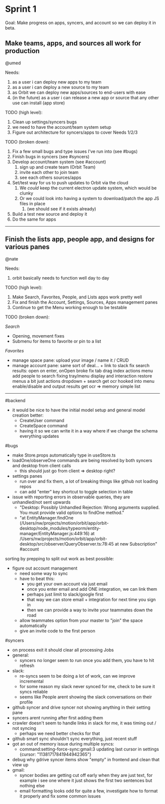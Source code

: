 # Sprint 1

Goal: Make progress on apps, syncers, and account so we can deploy it in beta.

## Make teams, apps, and sources all work for production

@umed

Needs:

1. as a user i can deploy new apps to my team
2. as a user i can deploy a new source to my team
3. as Orbit we can deploy new apps/sources to end-users with ease
4. (in the future) as a user i can release a new app or source that any other use can install (app store)

TODO (high level):

1. Clean up settings/syncers bugs
2. we need to have the account/team system setup
3. Figure out architecture for syncers/apps to cover Needs 1/2/3

TODO (broken down):

1. Fix a few small bugs and type issues I've run into (see #bugs)
2. Finish bugs in syncers (see #syncers)
3. Develop account/team system (see #account)
   1. sign up and create team (Orbit Team)
   2. invite each other to join team
   3. see each others sources/apps
4. Set/test way for us to push updates to Orbit via the cloud
   1. We _could_ keep the current electron update system, which would be clunky
   2. Or we could look into having a system to download/patch the app JS files in place
      1. (we should see if it exists already)
5. Build a test new source and deploy it
6. Do the same for apps

---

## Finish the lists app, people app, and designs for various panes

@nate

Needs:

1. orbit basically needs to function well day to day

TODO (high level):

1. Make Search, Favorites, People, and Lists apps work pretty well
2. Fix and finish the Account, Settings, Sources, Apps management panes
3. Continue to get the Menu working enough to be testable

TODO (broken down):

_Search_

- Opening, movement fixes
- Submenu for items to favorite or pin to a list

_Favorites_

- manage space pane: upload your image / name it / CRUD
- manage account pane: same sort of deal... + link to slack
  fix search results: open on enter, onOpen broke
  fix tab drag index
  actions menu
  add people to search
  fixing tray/menu display and interaction
  restore menus a bit just actions dropdown + search
  get ocr hooked into menu enable/disable and output results
  get ocr => memory simple list

---

#backend

- it would be nice to have the initial model setup and general model creation better:
  - CreateUser command
  - CreateSpace command
  - having it so we can write it in a way where if we change the schema everything updates

#bugs

- make Store.props automatically type in useStore.ts
- loadOne/observeOne commands are being resolved by both syncers and desktop from client calls
  - this should just go from client => desktop right?
- settings panes
  - run over and fix them, a lot of breaking things like github not loading repos
  - can add "enter" key shortcut to toggle selection in table
- issue with reporting errors in observable queries, they are unhandled/not sent upwards
  - "Desktop: Possibly Unhandled Rejection: Wrong arguments supplied. You must provide valid options to findOne method."
  - "at EntityManager.findOne (/Users/nw/projects/motion/orbit/app/orbit-desktop/node_modules/typeorm/entity-manager/EntityManager.js:449:16)
    at /Users/nw/projects/motion/orbit/app/orbit-desktop/src/observer/QueryObserver.ts:78:45
    at new Subscription"
    #account

sorting by prepping to split out work as best possible:

- figure out account management
  - need some way to sync
  - have to beat this:
    - you get your own account via just email
    - once you enter email and add ONE integration, we can link them
    - perhaps just limit to slack/google first
    - that way we can store email + integration for next time you sign in
    - then we can provide a way to invite your teammates down the road
  - allow teammates option from your master to "join" the space automatically
  - give an invite code to the first person

#syncers

- on process exit it should clear all processing Jobs
- general:
  - syncers no longer seem to run once you add them, you have to hit refresh
- slack:
  - re-syncs seem to be doing a lot of work, can we improve incremental
  - for some reason my slack never synced for me, check to be sure it syncs reliable
  - seems like People arent showing the slack conversations on their profile
- github syncer and drive syncer not showing anything in their setting pane
- syncers arent running after first adding them
- crawler doesn't seem to handle links in slack for me, it was timing out / not syncing
  - perhaps we need better checks for that
- github smart sync shouldn't sync everything, just recent stuff
- got an out of memory issue during multiple syncs:
  - command:setting-force-sync:gmail:3 updating last cursor in settings {cursor: "11381717841944942365"}
- debug why gdrive syncer items show "empty" in frontend and clean that view up
- gmail:
  - syncer bodies are getting cut off early when they are just text, for example i see one where it just shows the first two sentences but nothing else
  - email formatting looks odd for quite a few, investigate how to format it properly and fix some common issues
